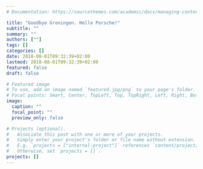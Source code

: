 ```yaml
---
# Documentation: https://sourcethemes.com/academic/docs/managing-content/

title: "Goodbye Groningen. Hello Porsche!"
subtitle: ""
summary: ""
authors: [""]
tags: []
categories: []
date: 2018-08-01T09:32:39+02:00
lastmod: 2018-08-01T09:32:39+02:00
featured: false
draft: false

# Featured image
# To use, add an image named `featured.jpg/png` to your page's folder.
# Focal points: Smart, Center, TopLeft, Top, TopRight, Left, Right, BottomLeft, Bottom, BottomRight.
image:
  caption: ""
  focal_point: ""
  preview_only: false

# Projects (optional).
#   Associate this post with one or more of your projects.
#   Simply enter your project's folder or file name without extension.
#   E.g. `projects = ["internal-project"]` references `content/project/deep-learning/index.md`.
#   Otherwise, set `projects = []`.
projects: []
---
```



